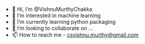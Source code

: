 - 👋 Hi, I’m @VishnuMurthyChakka
- 👀 I’m interested in machine learning
- 🌱 I’m currently learning python packaging
- 💞️ I’m looking to collaborate on ...
- 📫 How to reach me - csvishnu.murthy@gmail.com

<!---
VishnuMurthyChakka/VishnuMurthyChakka is a ✨ special ✨ repository because its `README.md` (this file) appears on your GitHub profile.
You can click the Preview link to take a look at your changes.
--->
